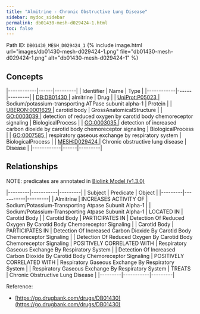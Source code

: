 ```yaml
---
title: "Almitrine - Chronic Obstructive Lung Disease"
sidebar: mydoc_sidebar
permalink: db01430-mesh-d029424-1.html
toc: false 
---
```



Path ID: `DB01430_MESH_D029424_1`
{% include image.html url="images/db01430-mesh-d029424-1.png" file="db01430-mesh-d029424-1.png" alt="db01430-mesh-d029424-1" %}

## Concepts

|------------|------|---------|
| Identifier | Name | Type    |
|------------|------|---------|
| <a href="https://identifiers.org/DB:DB01430">DB:DB01430 </a> | almitrine | Drug |
| <a href="https://identifiers.org/UniProt:P05023">UniProt:P05023 </a> | Sodium/potassium-transporting ATPase subunit alpha-1 | Protein |
| <a href="https://identifiers.org/UBERON:0001629">UBERON:0001629 </a> | carotid body | GrossAnatomicalStructure |
| <a href="https://identifiers.org/GO:0003039">GO:0003039 </a> | detection of reduced oxygen by carotid body chemoreceptor signaling | BiologicalProcess |
| <a href="https://identifiers.org/GO:0003035">GO:0003035 </a> | detection of increased carbon dioxide by carotid body chemoreceptor signaling | BiologicalProcess |
| <a href="https://identifiers.org/GO:0007585">GO:0007585 </a> | respiratory gaseous exchange by respiratory system | BiologicalProcess |
| <a href="https://identifiers.org/MESH:D029424">MESH:D029424 </a> | Chronic obstructive lung disease | Disease |
|------------|------|---------|

## Relationships


NOTE: predicates are annotated in <a href="https://github.com/biolink/biolink-model/releases/tag/v1.3.0">Biolink Model (v1.3.0)</a>

|---------|-----------|---------|
| Subject | Predicate | Object  |
|---------|-----------|---------|
| Almitrine | INCREASES ACTIVITY OF | Sodium/Potassium-Transporting Atpase Subunit Alpha-1 |
| Sodium/Potassium-Transporting Atpase Subunit Alpha-1 | LOCATED IN | Carotid Body |
| Carotid Body | PARTICIPATES IN | Detection Of Reduced Oxygen By Carotid Body Chemoreceptor Signaling |
| Carotid Body | PARTICIPATES IN | Detection Of Increased Carbon Dioxide By Carotid Body Chemoreceptor Signaling |
| Detection Of Reduced Oxygen By Carotid Body Chemoreceptor Signaling | POSITIVELY CORRELATED WITH | Respiratory Gaseous Exchange By Respiratory System |
| Detection Of Increased Carbon Dioxide By Carotid Body Chemoreceptor Signaling | POSITIVELY CORRELATED WITH | Respiratory Gaseous Exchange By Respiratory System |
| Respiratory Gaseous Exchange By Respiratory System | TREATS | Chronic Obstructive Lung Disease |
|---------|-----------|---------|

Reference: 
  - [https://go.drugbank.com/drugs/DB01430](https://go.drugbank.com/drugs/DB01430)

